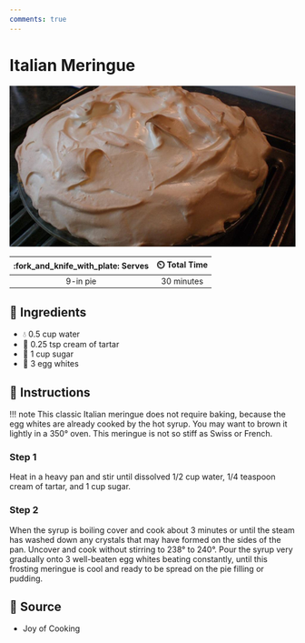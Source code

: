 ```yaml
---
comments: true
---
```

# Italian Meringue

![Italian Meringue](../../assets/images/italian-meringue.jpg)

| :fork_and_knife_with_plate: Serves | :timer_clock: Total Time |
|:----------------------------------:|:-----------------------: |
| 9-in pie | 30 minutes |

## :salt: Ingredients

- :droplet: 0.5 cup water
- :rice: 0.25 tsp cream of tartar
- :candy: 1 cup sugar
- :egg: 3 egg whites

## :pencil: Instructions

!!! note
    This classic Italian meringue does not require baking, because the egg whites are already cooked by the hot syrup.
    You may want to brown it lightly in a 350° oven. This meringue is not so stiff as Swiss or French.

### Step 1

Heat in a heavy pan and stir until dissolved 1/2 cup water, 1/4 teaspoon cream of tartar, and 1 cup sugar.

### Step 2

When the syrup is boiling cover and cook about 3 minutes or until the steam has washed down any crystals that may have
formed on the sides of the pan. Uncover and cook without stirring to 238° to 240°. Pour the syrup very gradually onto
3 well-beaten egg whites beating constantly, until this frosting meringue is cool and ready to be spread on the pie
filling or pudding.

## :link: Source

- Joy of Cooking
